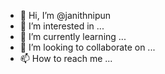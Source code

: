 - 👋 Hi, I’m @janithnipun
- 👀 I’m interested in ...
- 🌱 I’m currently learning ...
- 💞️ I’m looking to collaborate on ...
- 📫 How to reach me ...

<!---
janithnipun/janithnipun is a ✨ special ✨ repository because its `README.md` (this file) appears on your GitHub profile.
You can click the Preview link to take a look at your changes.
--->
